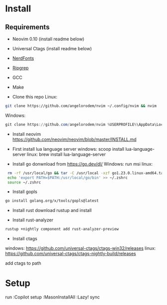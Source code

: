 # Install
## Requirements
- Neovim 0.10  (install readme below)
- Universal Ctags (install readme below)
- [NerdFonts](https://www.nerdfonts.com/)
- [Ripgrep](https://github.com/BurntSushi/ripgrep)
- GCC
- Make

- Clone this repo
Linux:
```bash
git clone https://github.com/angelorodem/nvim ~/.config/nvim && nvim
```
Windows:
```powershell
git clone https://github.com/angelorodem/nvim %USERPROFILE%\AppData\Local\nvim && nvim
```

- Install neovim
https://github.com/neovim/neovim/blob/master/INSTALL.md

- First install lua language server
windows: scoop install lua-language-server
linux: brew install lua-language-server

- Install go
donwnload from https://go.dev/dl/
Windows: run msi
linux:
```bash
 rm -rf /usr/local/go && tar -C /usr/local -xzf go1.23.0.linux-amd64.tar.gz
 echo 'export PATH=$PATH:/usr/local/go/bin' >> ~/.zshrc
 source ~/.zshrc
 ```

- Install gopls
```bash
go install golang.org/x/tools/gopls@latest
```

- Install rust
download rustup and install

- Install rust-analyzer
```bash
rustup +nightly component add rust-analyzer-preview
```

- Install ctags

windows: https://github.com/universal-ctags/ctags-win32/releases
linux: https://github.com/universal-ctags/ctags-nightly-build/releases

add ctags to path

# Setup
run 
:Copilot setup
:MasonInstallAll
:Lazy! sync

